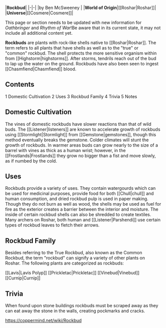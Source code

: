 |**Rockbud**|
|-|-|
|by  Ben McSweeney |
|**World of Origin**|[[Roshar\|Roshar]]|
|**Universe**|[[Cosmere\|Cosmere]]|

This page or section needs to be updated with new information for *Oathbringer* and *Rhythm of War*!Be aware that in its current state, it may not include all additional content yet.

**Rockbuds** are plants with rock-like shells native to [[Roshar\|Roshar]]. The term refers to all plants that have shells as well as to the "true" or "common" rockbud. The shell protects the more sensitive organism within from [[Highstorm\|highstorms]]. After storms, tendrils reach out of the bud to lap up the water on the ground. Rockbuds have also been seen to ingest [[Chasmfiend\|Chasmfiend]] blood.

## Contents

1 Domestic Cultivation
2 Uses
3 Rockbud Family
4 Trivia
5 Notes


## Domestic Cultivation
The vines of domestic rockbuds have slower reactions than that of wild buds. The [[Listener\|listeners]] are known to accelerate growth of rockbuds using [[Stormlight\|Stormlight]] from [[Gemstone\|gemstones]], though this method eventually breaks the gemstone. Colder climates will stunt the growth of rockbuds. In warmer areas buds can grow nearly to the size of a barrel with vines as thick as a human wrist; however, in the [[Frostlands\|Frostlands]] they grow no bigger than a fist and move slowly, as if numbed by the cold.

## Uses
Rockbuds provide a variety of uses. They contain watergourds which can be used for medicinal purposes, provide food for both [[Chull\|chull]] and human consumption, and dried rockbud pulp is used in paper making. Though they do not burn as well as wood, the shells may be used as fuel for fire as the exterior creates a barrier between the interior and moisture. The inside of certain rockbud shells can also be shredded to create textiles. Many archers on Roshar, both human and [[Listener\|Parshendi]] use certain types of rockbud leaves to fletch their arrows.

## Rockbud Family
Besides referring to the True Rockbud, also known as the Common Rockbud, the term "rockbud" can signify a variety of other plants on Roshar. The following plants are categorized as rockbuds:

[[Lavis\|Lavis Polyp]]
[[Prickletac\|Prickletac]]
[[Vinebud\|Vinebud]]
[[Curnip\|Curnip]]
## Trivia
When found upon stone buildings rockbuds must be scraped away as they can eat away the stone in the walls, creating pockmarks and cracks.


https://coppermind.net/wiki/Rockbud